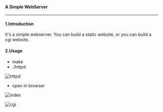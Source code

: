 #### A Simple WebServer
---
#### 1.Introduction
It's a simple webserver. You can build a static website, or you can build a cgi website.
#### 2.Usage
- make
- ./httpd

![httpd](http://oanl5xf7d.bkt.clouddn.com/httpd.png)
- open in browser

![index](http://oanl5xf7d.bkt.clouddn.com/index.png)

![cgi](http://oanl5xf7d.bkt.clouddn.com/cgi.png)
